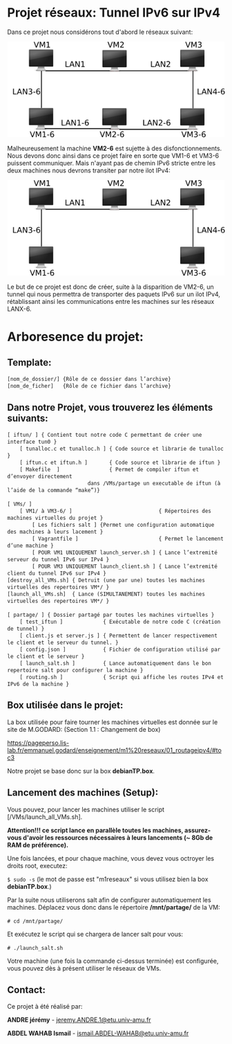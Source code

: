 # Projet réseaux: Tunnel IPv6 sur IPv4
Dans ce projet nous considérons tout d'abord le réseaux suivant:

![Reseaux initial](./Images/reseau_initial.png)

Malheureusement la machine **VM2-6** est sujette à des disfonctionnements. Nous devons donc ainsi dans ce projet faire en sorte que VM1-6 et VM3-6 puissent communiquer. Mais n'ayant pas de chemin IPv6 stricte entre les deux machines nous devrons transiter par notre ilot IPv4:

![Reseaux initial](./Images/reseau_projet.png)

Le but de ce projet est donc de créer, suite à la disparition de VM2-6, un tunnel qui nous permettra de transporter des paquets IPv6 sur un ilot IPv4, rétablissant ainsi les communications entre les machines sur les réseaux LANX-6.
# Arboresence du projet:
## Template:
    [nom_de_dossier/] {Rôle de ce dossier dans l’archive}
    [nom_de_ficher]   {Rôle de ce fichier dans l’archive}
## Dans notre Projet, vous trouverez les éléments suivants:
    [ iftun/ ] { Contient tout notre code C permettant de créer une interface tun0 }
        [ tunalloc.c et tunalloc.h ] { Code source et librarie de tunalloc }
        [ iftun.c et iftun.h ]       { Code source et librarie de iftun }
        [ Makefile  ]                { Permet de compiler iftun et d’envoyer directement
                              dans /VMs/partage un executable de iftun (à l’aide de la commande “make”)}

    [ VMs/ ]
        [ VM1/ à VM3-6/ ]                            { Répertoires des machines virtuelles du projet }
            [ Les fichiers salt ] {Permet une configuration automatique des machines à leurs lacement }
            [ Vagrantfile ]                          { Permet le lancement d’une machine }
            [ POUR VM1 UNIQUEMENT launch_server.sh ] { Lance l’extremité serveur du tunnel IPv6 sur IPv4 }
            [ POUR VM3 UNIQUEMENT launch_client.sh ] { Lance l’extremité client du tunnel IPv6 sur IPv4 }
    [destroy_all_VMs.sh] { Detruit (une par une) toutes les machines virtuelles des repertoires VM*/ }
    [launch_all_VMs.sh]  { Lance (SIMULTANEMENT) toutes les machines virtuelles des repertoires VM*/ }
    
    [ partage/ ] { Dossier partagé par toutes les machines virtuelles }
        [ test_iftun ]             { Exécutable de notre code C (création de tunnel) }
        [ client.js et server.js ] { Permettent de lancer respectivement le client et le serveur du tunnel. }
        [ config.json ]            { Fichier de configuration utilisé par le client et le serveur }
        [ launch_salt.sh ]         { Lance automatiquement dans le bon repertoire salt pour configurer la machine }
        [ routing.sh ]             { Script qui affiche les routes IPv4 et IPv6 de la machine }

## Box utilisée dans le projet:
La box utilisée pour faire tourner les machines virtuelles est donnée sur le site de M.GODARD: (Section 1.1 : Changement de box)

https://pageperso.lis-lab.fr/emmanuel.godard/enseignement/m1%20reseaux/01_routageipv4/#toc3

Notre projet se base donc sur la box **debianTP.box**.

## Lancement des machines (Setup):
Vous pouvez, pour lancer les machines utiliser le script [/VMs/launch_all_VMs.sh].

**Attention!!! ce script lance en parallèle toutes les machines, assurez-vous d'avoir les ressources nécessaires à leurs lancements (~ 8Gb de RAM de préférence).**

Une fois lancées, et pour chaque machine, vous devez vous octroyer les droits root, executez: 

`$ sudo -s` (le mot de passe est "m1reseaux" si vous utilisez bien la box **debianTP.box**.)

Par la suite nous utiliserons salt afin de configurer automatiquement les machines. Déplacez vous donc dans le répertoire **/mnt/partage/** de la VM:

`# cd /mnt/partage/`

Et exécutez le script qui se chargera de lancer salt pour vous:

`# ./launch_salt.sh`

Votre machine (une fois la commande ci-dessus terminée) est configurée, vous pouvez dès à présent utiliser le réseaux de VMs.

## Contact:
Ce projet à été réalisé par:

**ANDRE jérémy** - jeremy.ANDRE.1@etu.univ-amu.fr

**ABDEL WAHAB Ismail** - ismail.ABDEL-WAHAB@etu.univ-amu.fr
